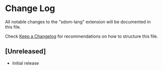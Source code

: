 # Change Log

All notable changes to the "sdom-lang" extension will be documented in this file.

Check [Keep a Changelog](http://keepachangelog.com/) for recommendations on how to structure this file.

## [Unreleased]

- Initial release